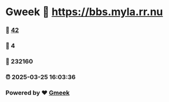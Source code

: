 # Gweek :link: https://bbs.myla.rr.nu 
### :page_facing_up: [42](https://bbs.myla.rr.nu/tag.html) 
### :speech_balloon: 4 
### :hibiscus: 232160 
### :alarm_clock: 2025-03-25 16:03:36 
### Powered by :heart: [Gmeek](https://github.com/Meekdai/Gmeek)
